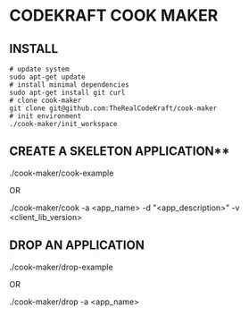 # CODEKRAFT COOK MAKER

## INSTALL

    # update system
    sudo apt-get update
    # install minimal dependencies
    sudo apt-get install git curl
    # clone cook-maker
    git clone git@github.com:TheRealCodeKraft/cook-maker
    # init environment
    ./cook-maker/init_workspace

## CREATE A SKELETON APPLICATION**

./cook-maker/cook-example

OR

./cook-maker/cook -a <app_name> -d "<app_description>" -v <client_lib_version>

## DROP AN APPLICATION

./cook-maker/drop-example

OR

./cook-maker/drop -a <app_name>
